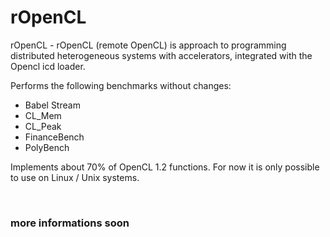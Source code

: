 # rOpenCL
rOpenCL - rOpenCL (remote OpenCL) is approach to programming distributed heterogeneous systems with accelerators, integrated with the Opencl icd loader.

Performs the following benchmarks without changes:
<ul><li>Babel Stream</li><li>CL_Mem</li><li>CL_Peak</li><li>FinanceBench</li><li>PolyBench</li></ul>

Implements about 70% of OpenCL 1.2 functions.
For now it is only possible to use on Linux / Unix systems.

<br/><h3>more informations soon</h3>
